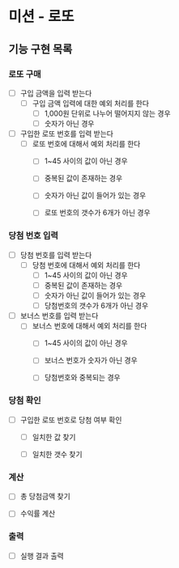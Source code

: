 # 미션 - 로또


## 기능 구현 목록


### 로또 구매

- [ ] 구입 금액을 입력 받는다
    - [ ] 구입 금액 입력에 대한 예외 처리를 한다
        - [ ] 1,000원 단위로 나누어 떨어지지 않는 경우
        - [ ] 숫자가 아닌 경우

- [ ] 구입한 로또 번호를 입력 받는다
    - [ ] 로또 번호에 대해서 예외 처리를 한다
        - [ ] 1~45 사이의 값이 아닌 경우
        - [ ] 중복된 값이 존재하는 경우
        - [ ] 숫자가 아닌 값이 들어가 있는 경우
        - [ ] 로또 번호의 갯수가 6개가 아닌 경우



### 당첨 번호 입력

- [ ] 당첨 번호를 입력 받는다
    - [ ] 당첨 번호에 대해서 예외 처리를 한다
        - [ ] 1~45 사이의 값이 아닌 경우
        - [ ] 중복된 값이 존재하는 경우
        - [ ] 숫자가 아닌 값이 들어가 있는 경우
        - [ ] 당첨번호의 갯수가 6개가 아닌 경우

- [ ] 보너스 번호를 입력 받는다 
    - [ ] 보너스 번호에 대해서 예외 처리를 한다
        - [ ] 1~45 사이의 값이 아닌 경우
        - [ ] 보너스 번호가 숫자가 아닌 경우
        - [ ] 당첨번호와 중복되는 경우


### 당첨 확인

- [ ] 구입한 로또 번호로 당첨 여부 확인
    - [ ] 일치한 값 찾기
    - [ ] 일치한 갯수 찾기


### 계산

- [ ] 총 당첨금액 찾기

- [ ] 수익률 계산


### 출력

- [ ] 실행 결과 출력
